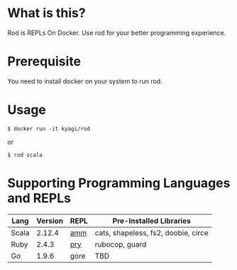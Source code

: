 # What is this?
Rod is REPLs On Docker. Use rod for your better programming experience.

# Prerequisite 
You need to install docker on your system to run rod.

# Usage
```
$ docker run -it kyagi/rod
```

or 

```
$ rod scala
```

# Supporting Programming Languages and REPLs

| Lang | Version | REPL | Pre-Installed Libraries |
| ----- | -------| ---- | ----------------------------------- |
| Scala | 2.12.4 | [amm](https://github.com/lihaoyi/Ammonite)  | cats, shapeless, fs2, doobie, circe |
| Ruby  | 2.4.3  | [pry](https://github.com/pry/pry)  | rubocop, guard                      |
| Go    | 1.9.6  | gore | TBD                                 |
